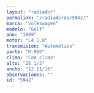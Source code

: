 ```yaml
---
layout: "radiador"
permalink: "/radiadores/5942/"
marca: "Volkswagen"
modelo: "Golf"
ano: "1989"
motor: "L4 1.8"
transmision: "Automática"
parte: "M-990"
clima: "Con clima"
alto: "26 1/2"
ancho: "12 11/16"
observaciones: ""
id: "5942"
---
```


